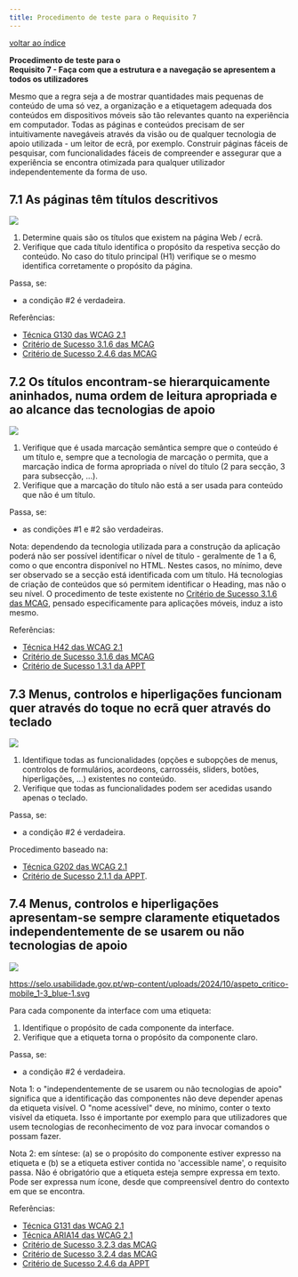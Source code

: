 ```yaml
---
title: Procedimento de teste para o Requisito 7 
---
```


[voltar ao índice](index.md)

**Procedimento de teste para o**<br>**Requisito 7 - Faça com que a estrutura e a navegação se apresentem a todos os utilizadores**

Mesmo que a regra seja a de mostrar quantidades mais pequenas de conteúdo de uma só vez, a organização e a etiquetagem adequada dos conteúdos em dispositivos móveis são tão relevantes quanto na experiência em computador. Todas as páginas e conteúdos precisam de ser intuitivamente navegáveis através da visão ou de qualquer tecnologia de apoio utilizada - um leitor de ecrã, por exemplo. Construir páginas fáceis de pesquisar, com funcionalidades fáceis de compreender e assegurar que a experiência se encontra otimizada para qualquer utilizador independentemente da forma de uso.

## 7.1 As páginas têm títulos descritivos

![](https://selo.usabilidade.gov.pt/wp-content/uploads/2024/10/aspeto_critico-mobile_7-1_blue.svg)

1. Determine quais são os títulos que existem na página Web / ecrã.
2. Verifique que cada título identifica o propósito da respetiva secção do conteúdo. No caso do título principal (H1) verifique se o mesmo identifica corretamente o propósito da página.

Passa, se:

- a condição #2 é verdadeira.

Referências:

- [Técnica G130 das WCAG 2.1](https://www.w3.org/WAI/WCAG22/Techniques/general/G130)
- [Critério de Sucesso 3.1.6 das MCAG](https://getevinced.github.io/mcag/#section-headings)
- [Critério de Sucesso 2.4.6 das MCAG](https://appt.org/en/guidelines/wcag/success-criterion-2-4-6)


## 7.2 Os títulos encontram-se hierarquicamente aninhados, numa ordem de leitura apropriada e ao alcance das tecnologias de apoio

![](https://selo.usabilidade.gov.pt/wp-content/uploads/2024/10/aspeto_critico-mobile_7-2_blue.svg)

1. Verifique que é usada marcação semântica sempre que o conteúdo é um título e, sempre que a tecnologia de marcação o permita, que a marcação indica de forma apropriada o nível do título (2 para secção, 3 para subsecção, ...).
2. Verifique que a marcação do título não está a ser usada para conteúdo que não é um título.

Passa, se:

- as condições #1 e #2 são verdadeiras.

Nota: dependendo da tecnologia utilizada para a construção da aplicação poderá não ser possível identificar o nível de título - geralmente de 1 a 6, como o que encontra disponível no HTML. Nestes casos, no mínimo, deve ser observado se a secção está identificada com um título. Há tecnologias de criação de conteúdos que só permitem identificar o Heading, mas não o seu nível. O procedimento de teste existente no [Critério de Sucesso 3.1.6 das MCAG](https://getevinced.github.io/mcag/#section-headings), pensado especificamente para aplicações móveis, induz a isto mesmo.

Referências:

- [Técnica H42 das WCAG 2.1](https://www.w3.org/WAI/WCAG22/Techniques/html/H42)
- [Critério de Sucesso 3.1.6 das MCAG](https://getevinced.github.io/mcag/#section-headings)
- [Critério de Sucesso 1.3.1 da APPT](https://appt.org/en/guidelines/wcag/success-criterion-1-3-1)


## 7.3 Menus, controlos e hiperligações funcionam quer através do toque no ecrã quer através do teclado

![](https://selo.usabilidade.gov.pt/wp-content/uploads/2024/10/aspeto_critico-mobile_7-3_blue.svg)

1. Identifique todas as funcionalidades (opções e subopções de menus, controlos de formulários, acordeons, carrosséis, sliders, botões, hiperligações, ...) existentes no conteúdo.
2. Verifique que todas as funcionalidades podem ser acedidas usando apenas o teclado.

Passa, se:

- a condição #2 é verdadeira.

Procedimento baseado na:

- [Técnica G202 das WCAG 2.1](https://www.w3.org/WAI/WCAG22/Techniques/general/G202)
- [Critério de Sucesso 2.1.1 da APPT](https://appt.org/en/guidelines/wcag/success-criterion-2-1-1).


## 7.4 Menus, controlos e hiperligações apresentam-se sempre claramente etiquetados independentemente de se usarem ou não tecnologias de apoio

![](https://selo.usabilidade.gov.pt/wp-content/uploads/2024/10/aspeto_critico-mobile_7-4_blue.svg)

https://selo.usabilidade.gov.pt/wp-content/uploads/2024/10/aspeto_critico-mobile_1-3_blue-1.svg

Para cada componente da interface com uma etiqueta:

1. Identifique o propósito de cada componente da interface.
2. Verifique que a etiqueta torna o propósito da componente claro.

Passa, se:

- a condição #2 é verdadeira.

Nota 1: o "independentemente de se usarem ou não tecnologias de apoio" significa que a identificação das componentes não deve depender apenas da etiqueta visível. O "nome acessível" deve, no mínimo, conter o texto visível da etiqueta. Isso é importante por exemplo para que utilizadores que usem tecnologias de reconhecimento de voz para invocar comandos o possam fazer.

Nota 2: em síntese: (a) se o propósito do componente estiver expresso na etiqueta e (b) se a etiqueta estiver contida no 'accessible name', o requisito passa. Não é obrigatório que a etiqueta esteja sempre expressa em texto. Pode ser expressa num ícone, desde que compreensível dentro do contexto em que se encontra.

Referências:

- [Técnica G131 das WCAG 2.1](https://www.w3.org/WAI/WCAG22/Techniques/general/G131)
- [Técnica ARIA14 das WCAG 2.1](https://www.w3.org/WAI/WCAG21/Techniques/aria/ARIA14)
- [Critério de Sucesso 3.2.3 das MCAG](https://getevinced.github.io/mcag/#heading-consistent-labeling)
- [Critério de Sucesso 3.2.4 das MCAG](https://getevinced.github.io/mcag/#heading-unique-labels)
- [Critério de Sucesso 2.4.6 da APPT](https://appt.org/en/guidelines/wcag/success-criterion-2-4-6)

